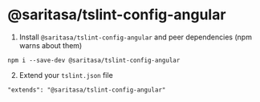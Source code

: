 # @saritasa/tslint-config-angular

1. Install `@saritasa/tslint-config-angular` and peer dependencies (npm warns about them)
```
npm i --save-dev @saritasa/tslint-config-angular
```
2. Extend your `tslint.json` file
```
"extends": "@saritasa/tslint-config-angular"
```
